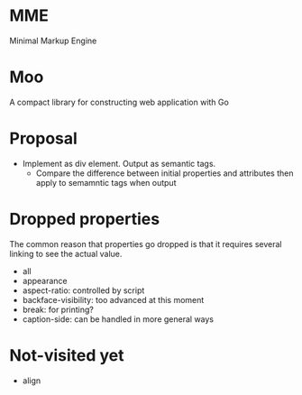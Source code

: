 # MME
Minimal Markup Engine

# Moo
A compact library for constructing web application with Go

# Proposal
* Implement as div element. Output as semantic tags.
    * Compare the difference between initial properties and attributes 
    then apply to semamntic tags when output 

# Dropped properties
The common reason that properties go dropped is that 
it requires several linking to see the actual value.

* all
* appearance
* aspect-ratio: controlled by script
* backface-visibility: too advanced at this moment
* break: for printing?
* caption-side: can be handled in more general ways

# Not-visited yet
* align
